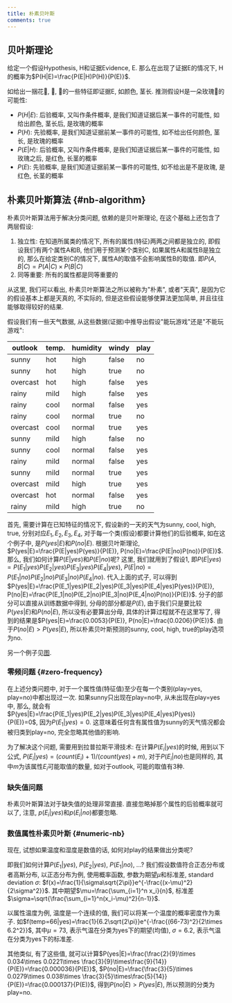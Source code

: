 ```yaml
---
title: 朴素贝叶斯
comments: true
---
```


## 贝叶斯理论

给定一个假设Hypothesis, H和证据Evidence, E. 那么在出现了证据E的情况下, H的概率为$P(H|E)=\frac{P(E|H)P(H)}{P(E)}$. 

如给出一捆花🌷, 🌹, 🌸的一些特征即证据E, 如颜色, 茎长. 推测假设H是一朵玫瑰🌹的可能性:

- $P(H|E)$: 后验概率, 又叫作条件概率, 是我们知道证据后某一事件的可能性, 如给出颜色, 茎长后, 是玫瑰的概率
- $P(H)$: 先验概率, 是我们知道证据前某一事件的可能性, 如不给出任何颜色, 茎长, 是玫瑰的概率
- $P(E|H)$: 后验概率, 又叫作条件概率, 是我们知道证据后某一事件的可能性, 如玫瑰之后, 是红色, 长茎的概率
- $P(E)$: 先验概率, 是我们知道证据前某一事件的可能性, 如不给出是不是玫瑰, 是红色, 长茎的概率 

## 朴素贝叶斯算法 {#nb-algorithm}

朴素贝叶斯算法用于解决分类问题, 依赖的是贝叶斯理论, 在这个基础上还包含了两层假设:

1. 独立性: 在知道所属类的情况下, 所有的属性(特征)两两之间都是独立的, 即假设我们有两个属性A和B, 他们用于预测某个类别C, 如果属性A和属性B是独立的, 那么在给定类别C的情况下, 属性A的取值不会影响属性B的取值. 即$P(A,B|C)=P(A|C)\times P(B|C)$
2. 同等重要: 所有的属性都是同等重要的

从这里, 我们可以看出, 朴素贝叶斯算法之所以被称为"朴素", 或者"天真", 是因为它的假设基本上都是天真的, 不实际的, 但是这些假设能够使算法更加简单, 并且往往能够取得较好的结果.

假设我们有一些天气数据, 从这些数据(证据)中推导出假设"能玩游戏"还是"不能玩游戏":

| outlook  | temp. | humidity | windy | play |
|----------|-------|----------|-------|------|
| sunny    | hot   | high     | false | no   |
| sunny    | hot   | high     | true  | no   |
| overcast | hot   | high     | false | yes  |
| rainy    | mild  | high     | false | yes  |
| rainy    | cool  | normal   | false | yes  |
| rainy    | cool  | normal   | true  | no   |
| overcast | cool  | normal   | true  | yes  |
| sunny    | mild  | high     | false | no   |
| sunny    | cool  | normal   | false | yes  |
| rainy    | mild  | normal   | false | yes  |
| sunny    | mild  | normal   | true  | yes  |
| overcast | mild  | high     | true  | yes  |
| overcast | hot   | normal   | false | yes  |
| rainy    | mild  | high     | true  | no   |

首先, 需要计算在已知特征的情况下, 假设新的一天的天气为sunny, cool, high, true, 分别对应$E_1, E_2, E_3, E_4$, 对于每一个类(假设)都要计算他们的后验概率, 如在这个例子中, 是$P(yes|E)$和$P(no|E)$. 根据贝叶斯理论, $P(yes|E)=\frac{P(E|yes)P(yes)}{P(E)}, P(no|E)=\frac{P(E|no)P(no)}{P(E)}$. 那么, 我们如何计算$P(E|yes)$和$P(E|no)$呢? 这里, 我们就用到了假设1, 即$P(E|yes)=P(E_1|yes)P(E_2|yes)P(E_3|yes)P(E_4|yes)$, $P(E|no)=P(E_1|no)P(E_2|no)P(E_3|no)P(E_4|no)$. 代入上面的式子, 可以得到$P(yes|E)=\frac{P(E_1|yes)P(E_2|yes)P(E_3|yes)P(E_4|yes)P(yes)}{P(E)}, P(no|E)=\frac{P(E_1|no)P(E_2|no)P(E_3|no)P(E_4|no)P(no)}{P(E)}$. 分子的部分可以直接从训练数据中得到, 分母的部分都是$P(E)$, 由于我们只是要比较$P(yes|E)$和$P(no|E)$, 所以没有必要算出分母, 具体的计算过程就不在这里写了, 得到的结果是$P(yes|E)=\frac{0.0053}{P(E)}, P(no|E)=\frac{0.0206}{P(E)}$. 由于$P(no|E)>P(yes|E)$, 所以朴素贝叶斯预测的sunny, cool, high, true的play选项为no.

另一个例子见[图](https://img.ricolxwz.io/df558f7e1e5c65c1e36402b2b41bfa7e.png).

### 零频问题 {#zero-frequency}

在上述分类问题中, 对于一个属性值(特征值)至少在每一个类别(play=yes, play=no)中都出现过一次. 如果sunny只出现在play=no中, 从未出现在play=yes中, 那么, 就会有$P(yes|E)=\frac{P(E_1|yes)P(E_2|yes)P(E_3|yes)P(E_4|yes)P(yes)}{P(E)}=0$, 因为$P(E_1|yes)=0$. 这意味着任何含有属性值为sunny的天气情况都会被归类到play=no, 完全忽略其他值的影响. 

为了解决这个问题, 需要用到拉普拉斯平滑技术: 在计算$P(E_i|yes)$的时候, 用到以下公式, $P(E_i|yes)=(count(E_i)+1)/(count(yes)+m)$, 对于$P(E_i|no)$也是同样的, 其中$m$为该属性$E_i$可能取值的数量, 如对于outlook, 可能的取值有$3$种. 

### 缺失值问题

朴素贝叶斯算法对于缺失值的处理非常直接. 直接忽略掉那个属性的后验概率就可以了, 注意, $p(E_i|yes)$和$p(E_i|no)$都要忽略.

### 数值属性朴素贝叶斯 {#numeric-nb}

现在, 试想如果温度和湿度是数值的话, 如何对play的结果做出分类呢? 

即我们如何计算$P(E_1|yes)$, $P(E_2|yes)$, $P(E_1|no)$, ...? 我们假设数值符合正态分布或者高斯分布, 以正态分布为例, 使用概率函数, 参数为期望$\mu$和标准差, standard deviation $\sigma$: $f(x)=\frac{1}{\sigma\sqrt{2\pi}}e^{-\frac{(x-\mu)^2}{2\sigma^2}}$. 其中期望$\mu=\frac{\sum_{i=1}^n x_i}{n}$, 标准差$\sigma=\sqrt{\frac{\sum_{i=1}^n(x_i-\mu)^2}{n-1}}$.

以属性温度为例, 温度是一个连续的值, 我们可以将某一个温度的概率密度作为乘子. 如$f(temp=66|yes)=\frac{1}{6.2\sqrt{2\pi}}e^{-\frac{(66-73)^2}{2\times 6.2^2}}$, 其中$\mu=73$, 表示气温在分类为yes下的期望(均值), $\sigma=6.2$, 表示气温在分类为yes下的标准差.

其他类似, 有了这些值, 就可以计算$P(yes|E)=\frac{\frac{2}{9}\times 0.034\times 0.0221\times \frac{3}{9}\times\frac{9}{14}}{P(E)}=\frac{0.000036}{P(E)}$, $P(no|E)=\frac{\frac{3}{5}\times 0.0279\times 0.038\times \frac{3}{5}\times\frac{5}{14}}{P(E)}=\frac{0.000137}{P(E)}$, 得到$P(no|E)>P(yes|E)$, 所以预测的分类为play=no.
